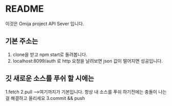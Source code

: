 # README #

이것은 Omija project API Sever 입니다.

## 기본 주소는 
1. clone을 받고 npm start로 돌려봅니다.
2. localhost:8099/auth 로 http 요청을 날려보면 json 값이 떨어지면 성공입니다.

## 깃 새로운 소스를 푸쉬 할 시에는
1.fetch
2.pull
-->여기까지가 기본입니다. 항상 내 소스를 푸쉬 하기전에는 충돌이 나는걸 해결하고 올리세요
3.commit && push
